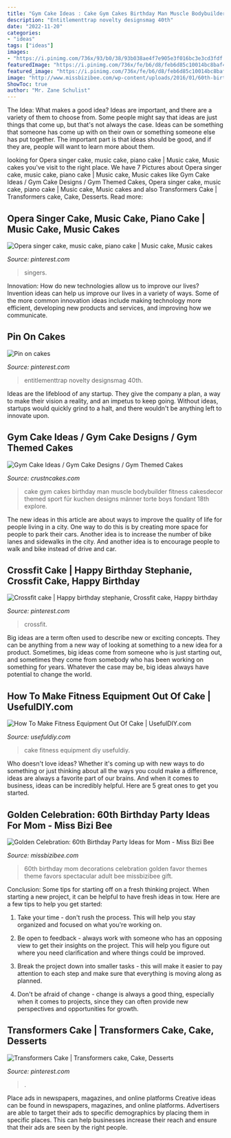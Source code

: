 ```yaml
---
title: "Gym Cake Ideas : Cake Gym Cakes Birthday Man Muscle Bodybuilder Fitness Cakesdecor Themed Sport Für Kuchen Designs Männer Torte Boys Fondant 18th Explore"
description: "Entitlementtrap novelty designsmag 40th"
date: "2022-11-20"
categories:
- "ideas"
tags: ["ideas"]
images:
- "https://i.pinimg.com/736x/93/b0/38/93b038ae4f7e905e3f016bc3e3cd3fdf.jpg"
featuredImage: "https://i.pinimg.com/736x/fe/b6/d8/feb6d85c10014bc8baf45e881caf1190.jpg"
featured_image: "https://i.pinimg.com/736x/fe/b6/d8/feb6d85c10014bc8baf45e881caf1190.jpg"
image: "http://www.missbizibee.com/wp-content/uploads/2016/01/60th-birthday-party-ideas-for-mom-3-1024x1024.jpg"
ShowToc: true
author: "Mr. Zane Schulist"
---
```



The Idea: What makes a good idea?
Ideas are important, and there are a variety of them to choose from. Some people might say that ideas are just things that come up, but that's not always the case. Ideas can be something that someone has come up with on their own or something someone else has put together. The important part is that ideas should be good, and if they are, people will want to learn more about them.

	

		
looking for Opera singer cake, music cake, piano cake | Music cake, Music cakes you've visit to the right place. We have 7 Pictures about Opera singer cake, music cake, piano cake | Music cake, Music cakes like Gym Cake Ideas / Gym Cake Designs / Gym Themed Cakes, Opera singer cake, music cake, piano cake | Music cake, Music cakes and also Transformers Cake | Transformers cake, Cake, Desserts. Read more:
		
    
## Opera Singer Cake, Music Cake, Piano Cake | Music Cake, Music Cakes

<img loading=lazy src="https://i.pinimg.com/736x/fe/b6/d8/feb6d85c10014bc8baf45e881caf1190.jpg" onerror="this.onerror=null;this.src='https://tse2.mm.bing.net/th?id=OIP.UdhoUckizopaMmmuV7mBeAHaHa&amp;pid=15.1';" alt="Opera singer cake, music cake, piano cake | Music cake, Music cakes">

_Source: pinterest.com_

>singers. 

	

Innovation: How do new technologies allow us to improve our lives?
Invention ideas can help us improve our lives in a variety of ways. Some of the more common innovation ideas include making technology more efficient, developing new products and services, and improving how we communicate.

    
## Pin On Cakes

<img loading=lazy src="https://i.pinimg.com/736x/93/b0/38/93b038ae4f7e905e3f016bc3e3cd3fdf.jpg" onerror="this.onerror=null;this.src='https://tse4.mm.bing.net/th?id=OIP.4-NIQ-pZh4OG_bSwlb8TXwHaJ3&amp;pid=15.1';" alt="Pin on cakes">

_Source: pinterest.com_

>entitlementtrap novelty designsmag 40th. 

	

Ideas are the lifeblood of any startup. They give the company a plan, a way to make their vision a reality, and an impetus to keep going. Without ideas, startups would quickly grind to a halt, and there wouldn't be anything left to innovate upon.

    
## Gym Cake Ideas / Gym Cake Designs / Gym Themed Cakes

<img loading=lazy src="http://www.crustncakes.com/blog/wp-content/uploads/2015/07/0b5136f91f453482c8fc797095e0bf6e.jpg" onerror="this.onerror=null;this.src='https://tse4.mm.bing.net/th?id=OIP.eGNXi6Yd_RV6yTyKFKLBXgHaJg&amp;pid=15.1';" alt="Gym Cake Ideas / Gym Cake Designs / Gym Themed Cakes">

_Source: crustncakes.com_

>cake gym cakes birthday man muscle bodybuilder fitness cakesdecor themed sport für kuchen designs männer torte boys fondant 18th explore. 

	

The new ideas in this article are about ways to improve the quality of life for people living in a city. One way to do this is by creating more space for people to park their cars. Another idea is to increase the number of bike lanes and sidewalks in the city. And another idea is to encourage people to walk and bike instead of drive and car.

    
## Crossfit Cake | Happy Birthday Stephanie, Crossfit Cake, Happy Birthday

<img loading=lazy src="https://i.pinimg.com/originals/f9/e3/d2/f9e3d2337c3d8c28cd9ab5573fcf7e16.jpg" onerror="this.onerror=null;this.src='https://tse4.mm.bing.net/th?id=OIP.Sa8BclX6g2wh16VvWgKBGQHaJ4&amp;pid=15.1';" alt="Crossfit cake | Happy birthday stephanie, Crossfit cake, Happy birthday">

_Source: pinterest.com_

>crossfit. 

	

Big ideas are a term often used to describe new or exciting concepts. They can be anything from a new way of looking at something to a new idea for a product. Sometimes, big ideas come from someone who is just starting out, and sometimes they come from somebody who has been working on something for years. Whatever the case may be, big ideas always have potential to change the world.

    
## How To Make Fitness Equipment Out Of Cake | UsefulDIY.com

<img loading=lazy src="http://www.usefuldiy.com/wp-content/uploads/2016/05/How-To-Make-Fitness-Equipment-Out-Of-Cake.jpg" onerror="this.onerror=null;this.src='https://tse4.mm.bing.net/th?id=OIP.XVTktHsohSD0j54sHOvf7wHaLl&amp;pid=15.1';" alt="How To Make Fitness Equipment Out Of Cake | UsefulDIY.com">

_Source: usefuldiy.com_

>cake fitness equipment diy usefuldiy. 

	

Who doesn't love ideas? Whether it's coming up with new ways to do something or just thinking about all the ways you could make a difference, ideas are always a favorite part of our brains. And when it comes to business, ideas can be incredibly helpful. Here are 5 great ones to get you started.

    
## Golden Celebration: 60th Birthday Party Ideas For Mom - Miss Bizi Bee

<img loading=lazy src="http://www.missbizibee.com/wp-content/uploads/2016/01/60th-birthday-party-ideas-for-mom-3-1024x1024.jpg" onerror="this.onerror=null;this.src='https://tse3.mm.bing.net/th?id=OIP.ZLqnmn9uVRa28YAi27geIAHaHa&amp;pid=15.1';" alt="Golden Celebration: 60th Birthday Party Ideas for Mom - Miss Bizi Bee">

_Source: missbizibee.com_

>60th birthday mom decorations celebration golden favor themes theme favors spectacular adult bee missbizibee gift. 

	

Conclusion: Some tips for starting off on a fresh thinking project.
When starting a new project, it can be helpful to have fresh ideas in tow. Here are a few tips to help you get started:
1. Take your time - don't rush the process. This will help you stay organized and focused on what you're working on.

2. Be open to feedback - always work with someone who has an opposing view to get their insights on the project. This will help you figure out where you need clarification and where things could be improved.

3. Break the project down into smaller tasks - this will make it easier to pay attention to each step and make sure that everything is moving along as planned.

4. Don't be afraid of change - change is always a good thing, especially when it comes to projects, since they can often provide new perspectives and opportunities for growth.

    
## Transformers Cake | Transformers Cake, Cake, Desserts

<img loading=lazy src="https://i.pinimg.com/originals/22/2e/94/222e94ff186d9b82b7febe461bbc770d.jpg" onerror="this.onerror=null;this.src='https://tse4.mm.bing.net/th?id=OIP.wx8tgrKKrbEaiu8CRmDgLAHaJ4&amp;pid=15.1';" alt="Transformers Cake | Transformers cake, Cake, Desserts">

_Source: pinterest.com_

>. 

	

Place ads in newspapers, magazines, and online platforms
Creative ideas can be found in newspapers, magazines, and online platforms. Advertisers are able to target their ads to specific demographics by placing them in specific places. This can help businesses increase their reach and ensure that their ads are seen by the right people.

